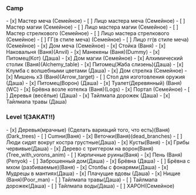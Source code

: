 <h3>Camp</h3>
- [x] Мастер меча (Семейное)
- [ ] Лицо мастера меча (Семейное)
- [ ] Мастер магии (Семейное)
- [ ] Лицо мастера магии (Семейное)
- [ ] Мастер стрелкового (Семейное)
- [ ] Лицо мастера стрелкового (Семейное)
- [ ] ГГ(в стиле меча) (Семейное)
- [ ] Лицо гг(в стиле меча) (Семейное)
- [x] Дом меча (Семейное)
- [x] Стойка (Ваня)
- [x] Наковальня (Ваня)(Anvil)
- [x] Манекены (Ваня)(Dummy)
- [x] Питомец(Кот) (Даша)
- [x] Дом магии (Семейное)
- [x] Алхимический столик (Ваня)(Alchemy_table)
- [x] Питомец(Жаба слизень)(Даша)
- [x] Клумба с волшебными цветами (Даша)
- [x] Дом стрелка (Семейное)
- [x] Мишень х3 (Ваня)(Arrow_target)
- [ ] Стол для изготовления оружия (Даша)
- [x] Питомец(Ворон) (Даша)
- [x] Туалет(Деревянный) (Ваня)(WC)
- [x] Брёвна возле котелка (Ваня)(Logs)
- [x] Портал (Семейное)
- [ ] Деревья (весёлые) (Даша)
- [x] Тайлмапа дорожек (Даша)
- [x] Тайлмапа травы (Даша)
<h3>Level 1(ЗАКАТ!!)</h3>
- [x] Деревья(мрачные) (Сделать вариаций того, что есть)(Ваня)(Dark_trees)
- [ ] Cumни(Ваня)
- [x] Веточки(Ваня)(dead_branches)
- [ ] Люди сидят вокруг костра грустные(Даша)
- [x] Кусты(Ваня)
- [x] Грибы червивые(Даша)
- [x] Дерево с триггером на ворон(Ваня)(Tree_with_vorons_anim)
- [ ] Кирпичные руины(Ваня)
- [x] Пень (Ваня)(Penyok)
- [ ] Заброшенный дом(Даша)
- [x] Брёвна (Даша)
- [ ] Брёвна с мхом (разбиваемые)(Ваня)
- [x] Столбы с фонарями(Даша)
- [x] Мудрецы в мантиях(Даша)
- [x] Плачущие вдовы (Даша)
- [x] Нищие (Ваня)(Poor_man)
- [ ] Тайлмапа травы(Даша)
- [ ] Тайлмапа дорожек(Даша)
- [ ] Тайлмапа воды(Даша)
- [ ] ХАРОН(Семейное)